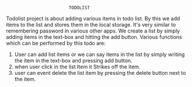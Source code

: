                             TODOLIST
                             
Todolist project is about adding various items in todo list.
By this we add items to the list and stores them in the local storage.
It's very similar to remembering password in various other apps.
We create a list by simply adding items in the text-box and hitting the add 
button.
Various functions which can be performed by this todo are:
1. User can add list items or we can say items in the list by simply writing the
 item in the text-box and pressing add button.
2. when user click in the list Item it Strikes off the item.
3. user can event delete the list item by pressing the delete button next to 
    the item.
